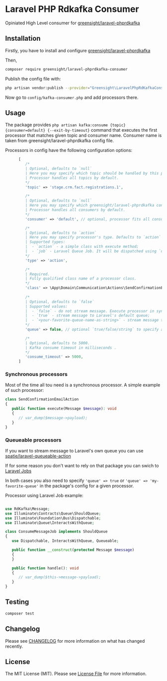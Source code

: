 # Laravel PHP Rdkafka Consumer

Opiniated High Level consumer for [greensight/laravel-phprdkafka](https://github.com/greensight/laravel-php-rdkafka)

## Installation

Firstly, you have to install and configure [greensight/laravel-phprdkafka](https://github.com/greensight/laravel-php-rdkafka)

Then,
```bash
composer require greensight/laravel-phprdkafka-consumer
```

Publish the config file with:
```bash
php artisan vendor:publish --provider="Greensight\LaravelPhpRdKafkaConsumer\LaravelPhpRdKafkaConsumerServiceProvider" --tag="kafka-consumer-config"
```

Now go to `config/kafka-consumer.php` and add processors there.

## Usage

The package provides `php artisan kafka:consume {topic} {consumer=default} {--exit-by-timeout}` command that executes the first processor that matches given topic and consumer name. Consumer name is taken from greensight/laravel-phprdkafka config file.

Processors in config have the following configuration options:

```php
      [
         /*
         | Optional, defaults to `null`
         | Here you may specify which topic should be handled by this processor.
         | Processor handles all topics by default.
         */
         'topic' => 'stage.crm.fact.registrations.1',

         /*
         | Optional, defaults to `null`
         | Here you may specify which greensight/laravel-phprdkafka consumer should be handled by this processor.
         | Processor handles all consumers by default.
         */
         'consumer' => 'default', // optional, processor fits all consumers by default

         /*
         | Optional, defaults to `action`
         | Here you may specify processor's type. Defaults to `action`
         | Supported types:
         |  - `action` - a simple class with execute method;
         |  - `job` - Laravel Queue Job. It will be dispatched using `dispatch` helper;
         */
         'type' => 'action',

         /*
         | Required.
         | Fully qualified class name of a processor class.
         */
         'class' => \App\Domain\Communication\Actions\SendConfirmationEmailAction::class,
         
         /*
         | Optional, defaults to `false`
         | Supported values:
         |  - `false` - do not stream message. Execute processor in syncronous mode;
         |  - `true` - stream message to Laravel's default queue;
         |  - `<your-favorite-queue-name-as-string>` - stream message to this queue;
         */
         'queue' => false, // optional `true/false/string` to specify a Laravel's queue to stream message to. Defaults to `false`.

         /*
         | Optional, defaults to 5000.
         | Kafka consume timeout in milliseconds .
         */
         'consume_timeout' => 5000,
      ]

```
### Synchronous processors

Most of the time all tou need is a synchronous processor.
A simple example of such processor:

```php
class SendConfirmationEmailAction
{
   public function execute(Message $message): void
   {
      // var_dump($message->payload);
   }
}
```

### Queueable processors

If you want to stream message to Laravel's own queue you can use [spatie/laravel-queueable-action](https://github.com/spatie/laravel-queueable-action)  

If for some reason you don't want to rely on that package you can swich to [Laravel Jobs](https://laravel.com/docs/master/queues#class-structure)  

In both cases you also need to specify `'queue' => true` or `'queue' => 'my-favorite-queue'` in the package's config for a given processor.  

Processor using Laravel Job example:

```php

use RdKafka\Message;
use Illuminate\Contracts\Queue\ShouldQueue;
use Illuminate\Foundation\Bus\Dispatchable;
use Illuminate\Queue\InteractsWithQueue;

class ConsumeMessageJob implements ShouldQueue
{
   use Dispatchable, InteractsWithQueue, Queueable;

   public function __construct(protected Message $message)
   {
   }

   public function handle(): void
   {
      // var_dump($this->message->payload);
   }
}

```

## Testing

```bash
composer test
```

## Changelog

Please see [CHANGELOG](CHANGELOG.md) for more information on what has changed recently.

## License

The MIT License (MIT). Please see [License File](LICENSE.md) for more information.
